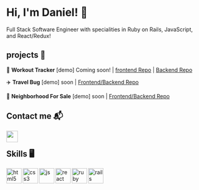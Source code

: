 # Hi, I'm Daniel! 👋

Full Stack Software Engineer with specialities in Ruby on Rails, JavaScript, and React/Redux! 

## projects 🎨

💪    **Workout Tracker** [demo] Coming soon! | [frontend Repo](https://github.com/danielcampo1/gym-frontend) | [Backend Repo](https://github.com/danielcampo1/gym-backend) 

✈️    **Travel Bug** [demo] soon | [Frontend/Backend Repo](https://github.com/danielcampo1/rails-project)

💸    **Neighborhood For Sale** [demo] soon | [Frontend/Backend Repo](https://github.com/danielcampo1/neighborhood-sale)

## Contact me 📬

<p>
  <a href="https://www.linkedin.com/in/daniel-campo/" target="blank"><img align="left" src="https://cdn.jsdelivr.net/npm/simple-icons@3.0.1/icons/linkedin.svg" height="30" width="30" /></a>
 </p><br/>
 
 ## Skills 🖥️
 
 <p align="left">
  <img src="https://icongr.am/devicon/html5-plain.svg?size=128&color=currentColor" alt="html5" align="left" width="40" height="40"/>
  <img src="https://icongr.am/devicon/css3-plain.svg?size=128&color=currentColor" alt="css3" align="left" width="40" height="40"/>
  <img src="https://icongr.am/devicon/javascript-plain.svg?size=128&color=currentColor" alt="js" align="left" width="40" height="40"/>
  <img src="https://i.imgur.com/rTNkWSQ.png" alt="react" align="left" width="40" height="40"/>
  <img src="https://icongr.am/devicon/ruby-plain.svg?size=128&color=currentColor" alt="ruby" align="left" width="40" height="40"/>
  <img src="https://icongr.am/devicon/rails-plain-wordmark.svg?size=128&color=currentColor" alt="rails" align="left" width="40" height="40"/>
</p>
